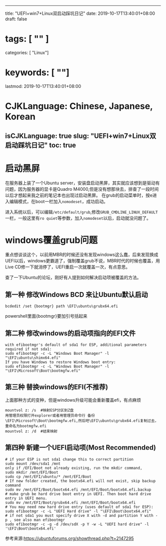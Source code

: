 
--- 
title: "UEFI+win7+Linux双启动踩坑日记"
date: 2019-10-17T13:40:01+08:00
draft: false
# tags: [ "" ]
categories: [ "Linux"]
# keywords: [ ""]
lastmod: 2019-10-17T13:40:01+08:00
# CJKLanguage: Chinese, Japanese, Korean
isCJKLanguage: true
slug: "UEFI+win7+Linux双启动踩坑日记"
toc: true
---
# 启动黑屏

在服务器上装了一个Ubuntu server，安装盘启动黑屏，其实就应该想到是驱动有问题，因为服务器的显卡是Quadro M4000,但是没有想那块去，排查了一段时间以后才想起来我之前的笔记本也出现过启动黑屏。
在grub的启动菜单时，按e进入编辑模式，在boot一栏加入`nomodeset`，成功启动。

进入系统以后，可以编辑`/etc/default/grub`,修改`GRUB_CMDLINE_LINUX_DEFAULT`一栏，一般这里有`ro quiet`等参数，加入`nomodeset`以后，启动就没问题了。

# windows覆盖grub问题

重点想谈谈这个，以前用MBR的时候还没有发现windows这么蠢，后来发现换成UEFI以后，windows更霸道了，强制覆盖grub不说，MBR时代的时候也覆盖，用Live CD修一下就消停了，UEFI重启一次就覆盖一次，有点意思。

查了一下Ubuntu的论坛，刚好有人提到如何解决启动项被覆盖的方法。

## 第一种 修改Windows BCD 来让Ubuntu默认启动
```
bcdedit /set {bootmgr} path \EFI\ubuntu\grubx64.efi
```
powershell里面{bootmgr}要加引号括起来

## 第二种 修改windows的启动项指向的EFI文件
```
with efibootmgr's default of sda1 for ESP, additional parameters required if not sda1:
sudo efibootmgr -c -L "Windows Boot Manager" -l "\EFI\ubuntu\shimx64.efi"
If you have Windows to restore Windows boot entry:
sudo efibootmgr -c -L "Windows Boot Manager" -l "\EFI\Microsoft\Boot\bootmgfw.efi"
```

## 第三种 替换windows的EFI(不推荐)
上面那种方式的变种，但是windows升级可能会重新覆盖efi，有点麻烦
```
mountvol z: /s  #映射ESP分区到Z盘
用管理员权限打开explorer或者用管理员命令行 备份\EFI\Microsoft\Boot\bootmgfw.efi,然后吧\EFI\ubuntu\grubx64.efi复制过去，重命名为bootmgfw.efi
mountvol z: /d  #结束映射
```

## 第四种 新建一个UEFI启动项(Most Recommended)
```
# if your ESP is not sda1 change this to correct partition
sudo mount /dev/sda1 /mnt
only if /EFI/Boot not already existing, run the mkdir command,
sudo mkdir /mnt/EFI/Boot
sudo cp /mnt/EFI/ubuntu/* /mnt/EFI/Boot
# If new folder created, the bootx64.efi will not exist, skip backup command
sudo mv /mnt/EFI/Boot/bootx64.efi /mnt/EFI/Boot/bootx64.efi.backup
# make grub be hard drive boot entry in UEFI. Then boot hard drive entry in UEFI menu.
sudo mv /mnt/EFI/Boot/grubx64.efi /mnt/EFI/Boot/bootx64.efi
# You may need new hard drive entry (uses default of sda1 for ESP):
sudo efibootmgr -c -L "UEFI Hard drive" -l "\EFI\Boot\bootx64.efi"
# if not sda1 you must specify drive X with -d and partition Y with - p , see also man efibootmgr
sudo efibootmgr -c -g -d /dev/sdX -p Y -w -L "UEFI hard drive" -l '\EFI\Boot\bootx64.efi'
```

参考来源:https://ubuntuforums.org/showthread.php?t=2147295

